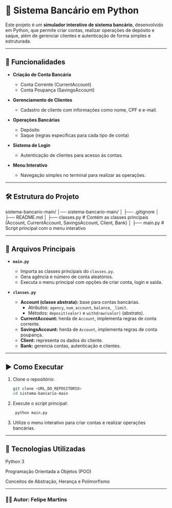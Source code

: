# 🏦 Sistema Bancário em Python

Este projeto é um **simulador interativo de sistema bancário**, desenvolvido em Python, que permite criar contas, realizar operações de depósito e saque, além de gerenciar clientes e autenticação de forma simples e estruturada.

---

## 🚀 Funcionalidades

- **Criação de Conta Bancária**  
  - Conta Corrente (CurrentAccount)  
  - Conta Poupança (SavingsAccount)  

- **Gerenciamento de Clientes**  
  - Cadastro de cliente com informações como nome, CPF e e-mail.  

- **Operações Bancárias**  
  - Depósito  
  - Saque (regras específicas para cada tipo de conta)  

- **Sistema de Login**  
  - Autenticação de clientes para acesso às contas.  

- **Menu Interativo**  
  - Navegação simples no terminal para realizar as operações.  

---

## 🛠️ Estrutura do Projeto

sistema-bancario-main/
│── sistema-bancario-main/
│ ├── .gitignore
│ ├── README.md
│ ├── classes.py # Contém as classes principais (Account, CurrentAccount, SavingsAccount, Client, Bank)
│ ├── main.py # Script principal com o menu interativo

---

## 📂 Arquivos Principais

- **`main.py`**  
  - Importa as classes principais do `classes.py`.  
  - Gera agência e número de conta aleatórios.  
  - Executa o menu principal com opções de criar conta, login e saída.  

- **`classes.py`**  
  - **Account (classe abstrata):** base para contas bancárias.  
    - Atributos: `agency`, `num_account`, `balance`, `_limit`.  
    - Métodos: `deposit(valor)` e `withdraw(valor)` (abstrato).  
  - **CurrentAccount:** herda de `Account`, implementa regras de conta corrente.  
  - **SavingsAccount:** herda de `Account`, implementa regras de conta poupança.  
  - **Client:** representa os dados do cliente.  
  - **Bank:** gerencia contas, autenticação e clientes.  

---

## ▶️ Como Executar

1. Clone o repositório:
   ```bash
   git clone <URL_DO_REPOSITORIO>
   cd sistema-bancario-main

2. Execute o script principal:
   ```bash
    python main.py

3. Utilize o menu interativo para criar contas e realizar operações bancárias.

---

## 📌 Tecnologias Utilizadas

Python 3

Programação Orientada a Objetos (POO)

Conceitos de Abstração, Herança e Polimorfismo

---

### 👨‍💻 Autor: Felipe Martins
